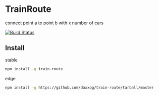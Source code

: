 TrainRoute
====================

  connect point a to point b with x number of cars

  [![Build Status][travis-image]][travis-url]

Install
-------
stable
```bash
npm install -g train-route
```
edge
```bash
npm install -g https://github.com/daxxog/train-route/tarball/master
```

[travis-image]: https://img.shields.io/travis/daxxog/train-route.png?branch=master
[travis-url]: https://travis-ci.org/daxxog/train-route